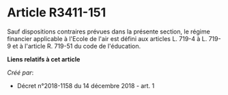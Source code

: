 # Article R3411-151

Sauf dispositions contraires prévues dans la présente section, le régime financier applicable à l'Ecole de l'air est défini
aux articles L. 719-4 à L. 719-9 et à l'article R. 719-51 du code de l'éducation.

**Liens relatifs à cet article**

_Créé par_:

  - Décret n°2018-1158 du 14 décembre 2018 - art. 1
